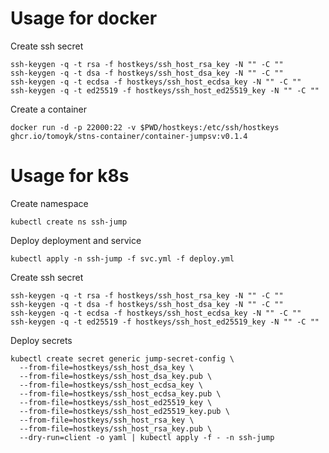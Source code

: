 # Usage for docker

Create ssh secret

```
ssh-keygen -q -t rsa -f hostkeys/ssh_host_rsa_key -N "" -C ""
ssh-keygen -q -t dsa -f hostkeys/ssh_host_dsa_key -N "" -C ""
ssh-keygen -q -t ecdsa -f hostkeys/ssh_host_ecdsa_key -N "" -C ""
ssh-keygen -q -t ed25519 -f hostkeys/ssh_host_ed25519_key -N "" -C ""
```

Create a container

```
docker run -d -p 22000:22 -v $PWD/hostkeys:/etc/ssh/hostkeys ghcr.io/tomoyk/stns-container/container-jumpsv:v0.1.4
```

# Usage for k8s

Create namespace

```
kubectl create ns ssh-jump
```

Deploy deployment and service

```
kubectl apply -n ssh-jump -f svc.yml -f deploy.yml
```

Create ssh secret

```
ssh-keygen -q -t rsa -f hostkeys/ssh_host_rsa_key -N "" -C ""
ssh-keygen -q -t dsa -f hostkeys/ssh_host_dsa_key -N "" -C ""
ssh-keygen -q -t ecdsa -f hostkeys/ssh_host_ecdsa_key -N "" -C ""
ssh-keygen -q -t ed25519 -f hostkeys/ssh_host_ed25519_key -N "" -C ""
```

Deploy secrets

```
kubectl create secret generic jump-secret-config \
  --from-file=hostkeys/ssh_host_dsa_key \
  --from-file=hostkeys/ssh_host_dsa_key.pub \
  --from-file=hostkeys/ssh_host_ecdsa_key \
  --from-file=hostkeys/ssh_host_ecdsa_key.pub \
  --from-file=hostkeys/ssh_host_ed25519_key \
  --from-file=hostkeys/ssh_host_ed25519_key.pub \
  --from-file=hostkeys/ssh_host_rsa_key \
  --from-file=hostkeys/ssh_host_rsa_key.pub \
  --dry-run=client -o yaml | kubectl apply -f - -n ssh-jump
```
